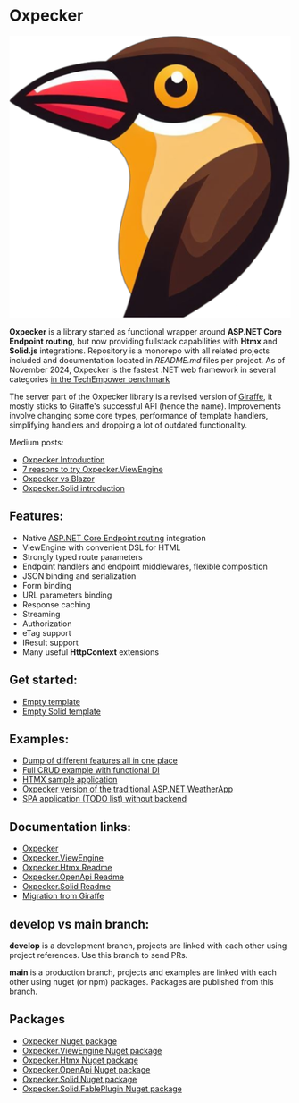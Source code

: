 ---
---

# Oxpecker

![Oxpecker](https://github.com/Lanayx/Oxpecker/raw/develop/images/oxpecker.png)

**Oxpecker** is a library started as functional wrapper around **ASP.NET Core Endpoint routing**, but now providing fullstack capabilities with **Htmx** and **Solid.js** integrations. Repository is a monorepo with all related projects included and documentation located in *README.md* files per project. As of November 2024, Oxpecker is the fastest .NET web framework in several categories [in the TechEmpower benchmark](https://www.techempower.com/benchmarks/#section=test&runid=6ef367d2-de5c-464a-b3fa-2c3cf4ba1f8f&hw=ph&test=db&p=zik0zi-zik0zj-zik0zj-zik0zj-zik0zj-1kv)

The server part of the Oxpecker library is a revised version of [Giraffe](https://github.com/giraffe-fsharp/Giraffe), it mostly sticks to Giraffe's successful API (hence the name). Improvements involve changing some core types, performance of template handlers, simplifying handlers and dropping a lot of outdated functionality.

Medium posts:
* [Oxpecker Introduction](https://medium.com/@lanayx/the-oxpecker-ef9df3dfb918)
* [7 reasons to try Oxpecker.ViewEngine](https://medium.com/@lanayx/7-reasons-to-try-oxpecker-viewengine-af642b4d191c)
* [Oxpecker vs Blazor](https://medium.com/@lanayx/blazor-vs-oxpecker-067cbcda9f99)
* [Oxpecker.Solid introduction](https://medium.com/@lanayx/oxpecker-goes-full-stack-45beb1f3da34)

## Features:

- Native [ASP.NET Core Endpoint routing](https://learn.microsoft.com/en-us/aspnet/core/fundamentals/routing) integration
- ViewEngine with convenient DSL for HTML
- Strongly typed route parameters
- Endpoint handlers and endpoint middlewares, flexible composition
- JSON binding and serialization
- Form binding
- URL parameters binding
- Response caching
- Streaming
- Authorization
- eTag support
- IResult support
- Many useful **HttpContext** extensions

## Get started:
- [Empty template](https://github.com/Lanayx/Oxpecker/blob/main/examples/Empty)
- [Empty Solid template](https://github.com/Lanayx/Oxpecker/blob/main/examples/EmptySolid)

## Examples:
- [Dump of different features all in one place](https://github.com/Lanayx/Oxpecker/blob/develop/examples/Basic)
- [Full CRUD example with functional DI](https://github.com/Lanayx/Oxpecker/blob/develop/examples/CRUD)
- [HTMX sample application](https://github.com/Lanayx/Oxpecker/tree/develop/examples/ContactApp)
- [Oxpecker version of the traditional ASP.NET WeatherApp](https://github.com/Lanayx/Oxpecker/tree/develop/examples/WeatherApp)
- [SPA application (TODO list) without backend](https://github.com/Lanayx/Oxpecker/tree/develop/examples/TodoList)

## Documentation links:

* [Oxpecker](https://lanayx.github.io/Oxpecker/src/Oxpecker/)
* [Oxpecker.ViewEngine](https://lanayx.github.io/Oxpecker/src/Oxpecker.ViewEngine/)
* [Oxpecker.Htmx Readme](https://lanayx.github.io/Oxpecker/src/Oxpecker.Htmx/)
* [Oxpecker.OpenApi Readme](https://lanayx.github.io/Oxpecker/src/Oxpecker.OpenApi/)
* [Oxpecker.Solid Readme](https://lanayx.github.io/Oxpecker/src/Oxpecker.Solid/)
* [Migration from Giraffe](https://lanayx.github.io/Oxpecker/MigrateFromGiraffe)

## develop vs main branch:

**develop** is a development branch, projects are linked with each other using project references. Use this branch to send PRs.

**main** is a production branch, projects and examples are linked with each other using nuget (or npm) packages. Packages are published from this branch.

## Packages

* [Oxpecker Nuget package](https://www.nuget.org/packages/Oxpecker)
* [Oxpecker.ViewEngine Nuget package](https://www.nuget.org/packages/Oxpecker.ViewEngine)
* [Oxpecker.Htmx Nuget package](https://www.nuget.org/packages/Oxpecker.Htmx)
* [Oxpecker.OpenApi Nuget package](https://www.nuget.org/packages/Oxpecker.OpenApi)
* [Oxpecker.Solid Nuget package](https://www.nuget.org/packages/Oxpecker.Solid)
* [Oxpecker.Solid.FablePlugin Nuget package](https://www.nuget.org/packages/Oxpecker.Solid.FablePlugin)
